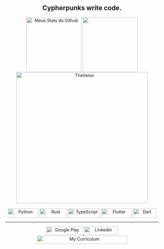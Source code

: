 <h2 align="center"> Cypherpunks write code. </h2>

<div align="center">
 
  <img align="center" src="https://github-readme-stats.vercel.app/api?username=TheVenni&show_icons=true&theme=midnight-purple&line_height=27" alt="Meus Stats do Github" style="max-width:100%;" height="180em">
  
   <img align="center" src="https://github-readme-stats.vercel.app/api/top-langs/?username=TheVenni&theme=midnight-purple&layout=compact&hide=vue,html,javascript,pascal,cmake,c" style="max-width:100%;" height="180em">
 
   <img alt="TheVenni" src="https://github-readme-streak-stats.herokuapp.com?user=TheVenni&theme=midnight-purple" style="max-width:100%;" width="430" align="middle">
 
</div>

<br>

<div align="center">
  <img alt="Python" src="https://img.shields.io/badge/Python-14354C?style=for-the-badge&logo=python&logoColor=white" style="max-width:100%;" width="100" height="30"   align="middle">
 
  <img alt="Rust" src="https://img.shields.io/badge/Rust-000000?style=for-the-badge&logo=rust&logoColor=white" style="max-width:100%;" width="90" height="30"       align="middle">
 
 <img alt="TypeScript" src="https://img.shields.io/badge/TypeScript-007ACC?style=for-the-badge&logo=typescript&logoColor=white" style="max-width:100%;" width="105" height="30" align="middle">
 
 <img alt="Flutter" src="https://img.shields.io/badge/Flutter-02569B?style=for-the-badge&logo=flutter&logoColor=white" style="max-width:100%;" width="100" height="30" align="middle">
 
 <img alt="Dart" src="https://img.shields.io/badge/Dart-0175C2?style=for-the-badge&logo=dart&logoColor=white" style="max-width:100%;" width="75" height="30" align="middle">

</div>
<hr>
<div align="center">
 <a href="https://play.google.com/store/apps/dev?id=9031067964054757274">
  <img alt="Google Play" src="https://img.shields.io/badge/Google%20Play-414141?style=flat-square&logo=google-play&logoColor=white" style="max-width:100%;" width="120"   height="27">
 </a>
 <a href="https://www.linkedin.com/in/ogabrielpereiraa">
  <img alt="LinkedIn" src="https://img.shields.io/badge/LinkedIn-0077B5?style=for-the-badge&logo=linkedin&logoColor=white" style="max-width:100%;" width="110"        height="27">
 </a>
 <a href="https://drive.google.com/file/d/18yzMSPHimZ6bWEJubuu9wYWM0dBF2Fol/view">
 <img alt="My Curriculum" src="https://img.shields.io/badge/My%20Curriculum-Gabriel%20L.%20Pereira-2ea44f?style=for-the-badge&logo=bookstack&logoColor=white" style="max-width:100%;" width="295" height="27">
 </a>
</div>



